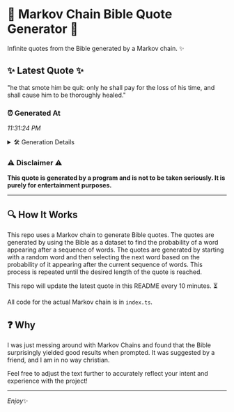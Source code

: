 # 📖 Markov Chain Bible Quote Generator 📖

Infinite quotes from the Bible generated by a Markov chain. ✨

## ✨ Latest Quote ✨
"he that smote him be quit: only he shall pay for the loss of his time, and shall cause him to be thoroughly healed."

### ⏰ Generated At
*11:31:24 PM*

<details>
    <summary>🛠️ Generation Details</summary>
    <p>
        <strong>🌱 Seed:</strong> he<br>
        <strong>🔄 Iterations:</strong> 23<br>
        <strong>📜 Context History:</strong><br>[ he ]: that<br>[ he, that ]: smote<br>[ he, that, smote ]: him<br>[ he, that, smote, him ]: be<br>[ he, that, smote, him, be ]: quit:<br>[ he, that, smote, him, be, quit: ]: only<br>[ that, smote, him, be, quit:, only ]: he<br>[ smote, him, be, quit:, only, he ]: shall<br>[ him, be, quit:, only, he, shall ]: pay<br>[ be, quit:, only, he, shall, pay ]: for<br>[ quit:, only, he, shall, pay, for ]: the<br>[ only, he, shall, pay, for, the ]: loss<br>[ he, shall, pay, for, the, loss ]: of<br>[ shall, pay, for, the, loss, of ]: his<br>[ pay, for, the, loss, of, his ]: time,<br>[ for, the, loss, of, his, time, ]: and<br>[ the, loss, of, his, time,, and ]: shall<br>[ loss, of, his, time,, and, shall ]: cause<br>[ of, his, time,, and, shall, cause ]: him<br>[ his, time,, and, shall, cause, him ]: to<br>[ time,, and, shall, cause, him, to ]: be<br>[ and, shall, cause, him, to, be ]: thoroughly<br>[ shall, cause, him, to, be, thoroughly ]: healed.<br>
    </p>
</details>

### ⚠️ Disclaimer ⚠️
**This quote is generated by a program and is not to be taken seriously. It is purely for entertainment purposes.**

---

## 🔍 How It Works

This repo uses a Markov chain to generate Bible quotes. The quotes are generated by using the Bible as a dataset to find the probability of a word appearing after a sequence of words. The quotes are generated by starting with a random word and then selecting the next word based on the probability of it appearing after the current sequence of words. This process is repeated until the desired length of the quote is reached.

This repo will update the latest quote in this README every 10 minutes. ⏳

All code for the actual Markov chain is in `index.ts`.

## ❓ Why

I was just messing around with Markov Chains and found that the Bible surprisingly yielded good results when prompted. 
It was suggested by a friend, and I am in no way christian.

Feel free to adjust the text further to accurately reflect your intent and experience with the project!

---

*Enjoy*✨
